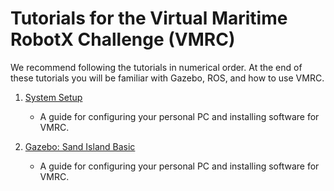 # Tutorials for the Virtual Maritime RobotX Challenge (VMRC)

We recommend following the tutorials in numerical order. At the end of these tutorials you will be familiar with Gazebo, ROS, and how to use VMRC.

1. [System Setup](https://bitbucket.org/osrf/vmrc/wiki/tutorials/SystemSetup)
    * A guide for configuring your personal PC and installing software for VMRC.


1. [Gazebo: Sand Island Basic](https://bitbucket.org/osrf/vmrc/wiki/Gazebo:%20Sand%20Island%20Basic)
    * A guide for configuring your personal PC and installing software for VMRC.